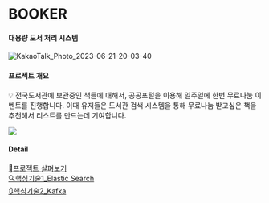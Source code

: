 
# BOOKER 


#### 대용량 도서 처리 시스템 
![KakaoTalk_Photo_2023-06-21-20-03-40](https://github.com/BookermanProject/Booker_be/assets/40461588/0f32896e-8bc3-40b9-a6e1-ba96e42497db)

#### 프로젝트 개요
<aside>
💡 전국도서관에 보관중인 책들에 대해서, 공공포털을 이용해 일주일에 한번 무료나눔 이벤트를 진행합니다. 
이때 유저들은 도서관 검색 시스템을 통해 무료나눔 받고싶은 책을 추천해서 리스트를 만드는데 기여합니다.
</aside>

![](https://velog.velcdn.com/images/kkj5158/post/ed3fe7e9-6d72-4375-ab24-59b786b2d590/image.jpg)

#### Detail 

[📁프로젝트 살펴보기](https://github.com/BookermanProject/Booker_be) <br>
[🔍핵심기술1_Elastic Search](https://github.com/BookermanProject/docker_elk)  <br>
[🔃핵심기술2_Kafka](https://github.com/BookermanProject/docker_kafka)  <br>


